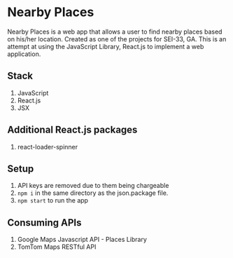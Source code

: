# Nearby Places
Nearby Places is a web app that allows a user to find nearby places based on his/her location. Created as one of the projects for SEI-33, GA. This is an attempt at using the JavaScript Library, React.js to implement a web application.

## Stack
1. JavaScript
2. React.js
3. JSX

## Additional React.js packages
1. react-loader-spinner

## Setup
1. API keys are removed due to them being chargeable
2. `npm i` in the same directory as the json.package file.
3. `npm start` to run the app

## Consuming APIs
1. Google Maps Javascript API - Places Library
2. TomTom Maps RESTful API
